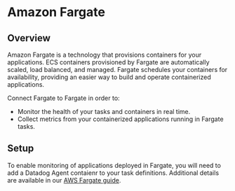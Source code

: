 # Amazon Fargate

## Overview

Amazon Fargate is a technology that provisions containers for your applications. ECS containers provisioned by Fargate are automatically scaled, load balanced, and managed. Fargate schedules your containers for availability, providing an easier way to build and operate containerized applications.

Connect Fargate to Fargate in order to:

* Monitor the health of your tasks and containers in real time.
* Collect metrics from your containerized applications running in Fargate tasks.

## Setup

To enable monitoring of applications deployed in Fargate, you will need to add a Datadog Agent contaienr to your task definitions.
Additional details are available in our [AWS Fargate guide](https://docs.datadoghq.com/guides/awsfargate/).
